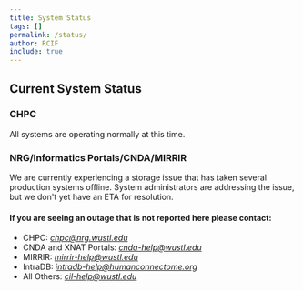 ```yaml
---
title: System Status
tags: []
permalink: /status/
author: RCIF
include: true
---
```

## Current System Status

### CHPC
All systems are operating normally at this time.

### NRG/Informatics Portals/CNDA/MIRRIR
We are currently experiencing a storage issue that has taken several production systems offline.  System administrators are addressing the issue, but we don't yet have an ETA for resolution.

#### If you are seeing an outage that is not reported here please contact:

* CHPC:  *chpc@nrg.wustl.edu*
* CNDA and XNAT Portals:  *cnda-help@wustl.edu*
* MIRRIR:  *mirrir-help@wustl.edu*
* IntraDB:  *intradb-help@humanconnectome.org*
* All Others:  *cil-help@wustl.edu*
